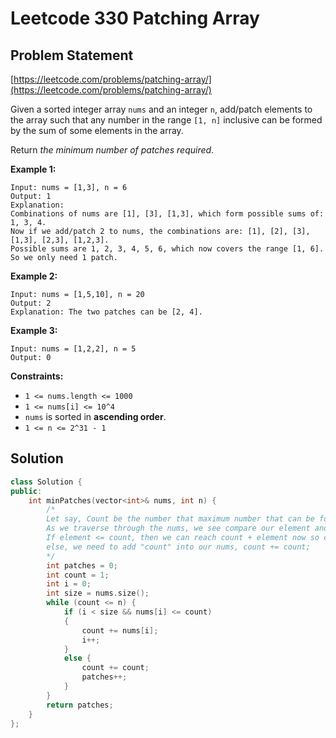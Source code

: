 # Leetcode 330 Patching Array

## Problem Statement

[https://leetcode.com/problems/patching-array/](https://leetcode.com/problems/patching-array/)

Given a sorted integer array `nums` and an integer `n`, add/patch elements to the array such that any number in the range `[1, n]` inclusive can be formed by the sum of some elements in the array.

Return _the minimum number of patches required_.

**Example 1:**

```text
Input: nums = [1,3], n = 6
Output: 1
Explanation:
Combinations of nums are [1], [3], [1,3], which form possible sums of: 1, 3, 4.
Now if we add/patch 2 to nums, the combinations are: [1], [2], [3], [1,3], [2,3], [1,2,3].
Possible sums are 1, 2, 3, 4, 5, 6, which now covers the range [1, 6].
So we only need 1 patch.
```

**Example 2:**

```text
Input: nums = [1,5,10], n = 20
Output: 2
Explanation: The two patches can be [2, 4].
```

**Example 3:**

```text
Input: nums = [1,2,2], n = 5
Output: 0
```

**Constraints:**

* `1 <= nums.length <= 1000`
* `1 <= nums[i] <= 10^4`
* `nums` is sorted in **ascending order**.
* `1 <= n <= 2^31 - 1`

## Solution

```cpp
class Solution {
public:
    int minPatches(vector<int>& nums, int n) { 
        /*
        Let say, Count be the number that maximum number that can be formed so far + 1;
        As we traverse through the nums, we see compare our element and count value
        If element <= count, then we can reach count + element now so count += element
        else, we need to add "count" into our nums, count += count;
        */
        int patches = 0;
        int count = 1; 
        int i = 0;
        int size = nums.size();
        while (count <= n) {
            if (i < size && nums[i] <= count) 
            {
                count += nums[i];
                i++;
            }
            else {
                count += count;
                patches++;
            }
        }
        return patches;
    }
};
```

